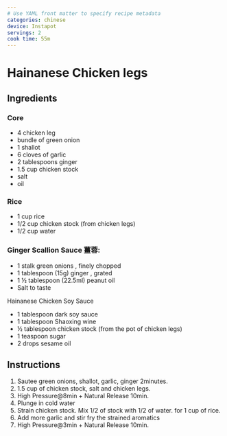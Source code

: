 ```yaml
---
# Use YAML front matter to specify recipe metadata
categories: chinese
device: Instapot
servings: 2
cook time: 55m
---
```


# Hainanese Chicken legs

## Ingredients

### Core

- 4 chicken leg
- bundle of green onion
- 1 shallot
- 6 cloves of garlic
- 2 tablespoons ginger
- 1.5 cup chicken stock
- salt
- oil

### Rice

- 1 cup rice
- 1/2 cup chicken stock (from chicken legs)
- 1/2 cup water

### Ginger Scallion Sauce 薑蓉:

- 1 stalk green onions , finely chopped
- 1 tablespoon (15g) ginger , grated
- 1 ½ tablespoon (22.5ml) peanut oil
- Salt to taste

Hainanese Chicken Soy Sauce

- 1 tablespoon dark soy sauce
- 1 tablespoon Shaoxing wine
- ½ tablespoon chicken stock (from the pot of chicken legs)
- 1 teaspoon sugar
- 2 drops sesame oil

## Instructions

1. Sautee green onions, shallot, garlic, ginger 2minutes.
2. 1.5 cup of chicken stock, salt and chicken legs.
3. High Pressure@8min + Natural Release 10min.
4. Plunge in cold water
5. Strain chicken stock. Mix 1/2 of stock with 1/2 of water. for 1 cup of rice.
6. Add more garlic and stir fry the strained aromatics
7. High Pressure@3min + Natural Release 10min.

